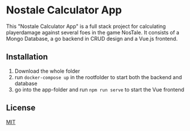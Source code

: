 # Nostale Calculator App

This "Nostale Calculator App" is a full stack project for calculating playerdamage against several foes in the game NosTale. It consists of a Mongo Database, a go backend in CRUD design and a Vue.js frontend.

## Installation

1. Download the whole folder
2. run `docker-compose up` in the rootfolder to start both the backend and database
3. go into the app-folder and run `npm run serve` to start the Vue frontend

## License

[MIT](https://choosealicense.com/licenses/mit/)
